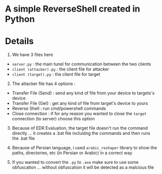 # A simple ReverseShell created in Python 

# Details 
1. We have 3 files here 
  - ```server.py``` : the main tunel for communication between the two clients
  - ```client (attacker).py``` : the client file for attacker
  - ```client (target).py``` : the client file for target

    
2. The attacker file has 4 options :
  - Transfer File (Send) : send any kind of file from your device to targets's device 
  - Transfer File (Get) : get any kind of file from target's device to yours
  - Reverse Shell : run cmd/powershell commands 
  - Close connection : if for any reason you wanted to close the ```target``` connection (to server) choose this option

3. Because of EDR Evaluation, the target file doesn't run the command directly ... it creates a .bat file incluidng the commands and then runs the .bat file 

4. Because of Persian language, i used ```arabic_reshaper``` library to show the paths, directories, etc (in Persian or Arabic) in a correct way

5. If you wanted to convert the ```.py``` to ```.exe``` make sure to use some obfuscation ... without obfuscation it will be detected as a malcious file 
